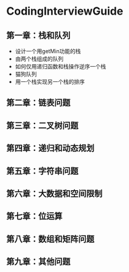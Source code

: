 # CodingInterviewGuide

## 第一章：栈和队列

- 设计一个用getMin功能的栈
- 由两个栈组成的队列
- 如何仅用递归函数和栈操作逆序一个栈
- 猫狗队列
- 用一个栈实现另一个栈的排序

## 第二章：链表问题

## 第三章：二叉树问题

## 第四章：递归和动态规划

## 第五章：字符串问题

## 第六章：大数据和空间限制

## 第七章：位运算

## 第八章：数组和矩阵问题

## 第九章：其他问题
